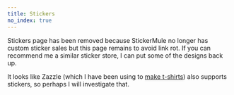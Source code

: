 ```yaml
---
title: Stickers
no_index: true
---
```


Stickers page has been removed because StickerMule no longer has custom sticker
sales but this page remains to avoid link rot. If you can recommend me a
similar sticker store, I can put some of the designs back up.

It looks like Zazzle (which I have been using to [make
t-shirts](https://www.zazzle.com/compiler_ampersand_2_t_shirt-235252907121889789))
also supports stickers, so perhaps I will investigate that.
